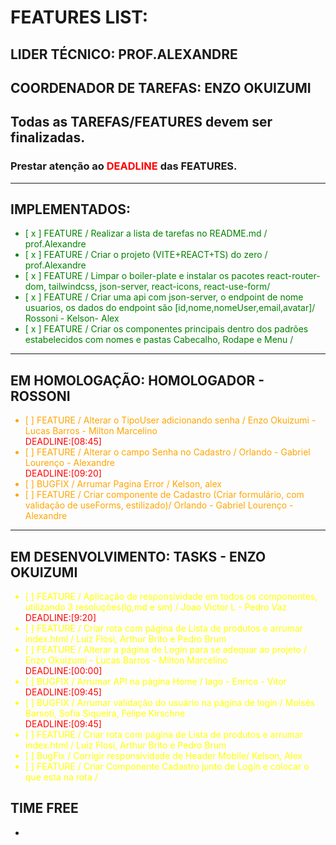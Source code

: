 # FEATURES LIST:

## LIDER TÉCNICO: PROF.ALEXANDRE
## COORDENADOR DE TAREFAS: ENZO OKUIZUMI

## Todas as TAREFAS/FEATURES devem ser finalizadas.
### Prestar atenção ao <span style="color:red">DEADLINE</span> das FEATURES. 

---
## IMPLEMENTADOS:
<ul style="color:green">
<li>[ x ] FEATURE / Realizar a lista de tarefas no README.md / prof.Alexandre </li>
<li>[ x ] FEATURE / Criar o projeto (VITE+REACT+TS) do zero / prof.Alexandre </li>
<li>[ x ] FEATURE / Limpar o boiler-plate e instalar os pacotes react-router-dom, tailwindcss, json-server, react-icons, react-use-form/  </li>
<li>[ x ] FEATURE / Criar uma api com json-server, o endpoint de nome usuarios, os dados do endpoint são [id,nome,nomeUser,email,avatar]/ Rossoni - Kelson- Alex  </li></span>
<li>[ x ] FEATURE / Criar os componentes principais dentro dos padrões estabelecidos com nomes e pastas Cabecalho, Rodape e Menu / </li>
</ul>

---
## EM HOMOLOGAÇÃO: HOMOLOGADOR - ROSSONI
<ul style="color:orange">

<li>[   ] FEATURE / Alterar o TipoUser adicionando senha  / Enzo Okuizumi -  Lucas Barros - Milton Marcelino</li><span style="color:red">DEADLINE:[08:45]</span>

<li>[   ] FEATURE / Alterar o campo Senha no Cadastro  / Orlando - Gabriel Lourenço - Alexandre</li><span style="color:red">DEADLINE:[09:20]</span>

<li>[   ] BUGFIX / Arrumar Pagina Error / Kelson, alex</li>

<li>[   ] FEATURE / Criar componente de Cadastro (Criar formulário, com validação de useForms, estilizado)/  Orlando - Gabriel Lourenço - Alexandre </li>



</ul>

---
## EM DESENVOLVIMENTO: TASKS - ENZO OKUIZUMI
<ul style="color:yellow">

<li>[   ] FEATURE / Aplicação de responsividade em todos os componentes, utilizando 3 resoluções(lg,md e sm) / Joao Victor L - Pedro Vaz </li><span style="color:red">DEADLINE:[9:20]</span>

<li>[   ] FEATURE / Criar rota com página de Lista de produtos e arrumar index.html / Luiz Flosi, Arthur Brito e Pedro Brum </li>

<li>[   ] FEATURE / Alterar a página de Login para se adequar ao projeto  / Enzo Okuizumi -  Lucas Barros - Milton Marcelino</li><span style="color:red">DEADLINE:[00:00]</span>

<li>[   ] BUGFIX / Arrumar API na página Home / Iago - Enrico - Vitor</li><span style="color:red">DEADLINE:[09:45]</span>

<li>[   ] BUGFIX / Arrumar validação do usuário na página de login / Moisés Barsoti, Sofia Siqueira, Felipe Kirschne</li><span style="color:red">DEADLINE:[09:45]</span>

<li>[   ] FEATURE / Criar rota com página de Lista de produtos e arrumar index.html / Luiz Flosi, Arthur Brito e Pedro Brum </li>

<li>[   ] BugFix / Corrigir responsividade de Header Mobile/ Kelson, Alex</li>

<li>[   ] FEATURE / Criar Componente Cadastro junto de Login e colocar o que esta na rota  / </li>

</ul>


## TIME FREE
-  
